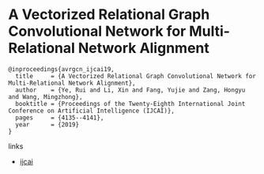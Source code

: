 #  A Vectorized Relational Graph Convolutional Network for Multi-Relational Network Alignment 


```
@inproceedings{avrgcn_ijcai19,
  title     = {A Vectorized Relational Graph Convolutional Network for Multi-Relational Network Alignment},
  author    = {Ye, Rui and Li, Xin and Fang, Yujie and Zang, Hongyu and Wang, Mingzhong},
  booktitle = {Proceedings of the Twenty-Eighth International Joint Conference on Artificial Intelligence (IJCAI)},
  pages     = {4135--4141},
  year      = {2019}
}
```

links
- [ijcai](https://www.ijcai.org/proceedings/2019/574)

